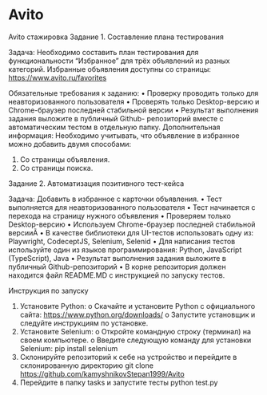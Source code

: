 # Avito
Avito стажировка 
Задание 1. Составление плана тестирования

Задача:
Необходимо составить план тестирования для функциональности “Избранное” для трёх объявлений из разных категорий. 
Избранные объявления доступны со страницы: https://www.avito.ru/favorites

Обязательные требования к заданию:
•	Проверку проводить только для неавторизованного пользователя
•	Проверять только Desktop-версию и Chrome-браузер последней стабильной версии
•	Результат выполнения задания выложите в публичный Github- репозиторий вместе с автоматическим тестом в отдельную папку.
Дополнительная информация:
Необходимо учитывать, что объявление в избранное можно добавить двумя способами:
1.	Со страницы объявления.
2.	Со страницы поиска.
   
Задание 2. Автоматизация позитивного тест-кейса

Задача:
Добавить в избранное с карточки объявления.
•	Тест выполняется для неавторизованного пользователя
•	Тест начинается с перехода на страницу нужного объявления
•	Проверяем только Desktop-версию
•	Используем Chrome-браузер последней стабильной версииÃ
•	В качестве библиотеки для UI-тестов использовать одну из: Playwright, CodeceptJS, Selenium, Selenid
•	Для написания тестов используйте один из языков программирования: Python, JavaScript (TypeScript), Java
•	Результат выполнения задания выложите в публичный Github-репозиторий
•	В корне репозитория должен находится файл README.MD с инструкцией по запуску тестов.


Инструкция по запуску
1.	Установите Python:
o	Скачайте и установите Python с официального сайта: https://www.python.org/downloads/
o	Запустите установщик и следуйте инструкциям по установке.
2.	Установите Selenium:
o	Откройте командную строку (терминал) на своем компьютере.
o	Введите следующую команду для установки Selenium:
pip install selenium
3.	Склонируйте репозиторий к себе на устройство и перейдите в склонированную директорию
git clone https://github.com/kamyshnikovStepan1999/Avito
4.	Перейдите в папку tasks и запустите тесты
python test.py
